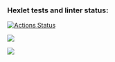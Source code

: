 ### Hexlet tests and linter status:
[![Actions Status](https://github.com/AlexanderPolovykh/frontend-project-lvl2/workflows/hexlet-check/badge.svg)](https://github.com/AlexanderPolovykh/frontend-project-lvl2/actions)

<a href="https://codeclimate.com/github/AlexanderPolovykh/frontend-project-lvl2/maintainability"><img src="https://api.codeclimate.com/v1/badges/c971adff2d112c9ebf31/maintainability" /></a>

<a href="https://asciinema.org/a/499613" target="_blank"><img src="https://asciinema.org/a/499613.svg" /></a>
